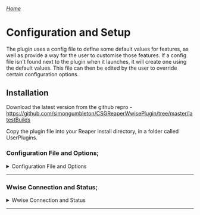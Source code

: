 ###### [Home](../../index.md)
# Configuration and Setup

The plugin uses a config file to define some default values for features, as well as provide a way for the user to customise those features. If a config file isn't found next to the plugin when it launches, it will create one using the default values. This file can then be edited by the user to override certain configuration options.

## Installation
Download the latest version from the github repro - <https://github.com/simongumbleton/CSGReaperWwisePlugin/tree/master/latestBuilds>

Copy the plugin file into your Reaper install directory, in a folder called UserPlugins. 



### Configuration File and Options;
<details>
  <summary> Configuration File and Options </summary>
  <br />
  -<strong> The config file is a basic text format file, loaded or created by the plugin on startup. The config file can be found next to the plugin location within the Reaper resource path. </strong> <br />
  <img src="../../docs/images/configfile.png" width="400"> <br />
  <br />
  -<strong> useAutomationMode</strong> <br />
  Wwise can operate in an automation mode where certain UI elements are supressed. This option enables (1) or disables (0) automation mode when creating or importing in Wwise. Default value is 1 (enabled). <br />
  <br />
  -<strong> userorigsubdir</strong> <br />
  This is a default path for importing audio into the Wwise Originals folder. This string is a path relative to the Originals/SFX or Originals/Voices/[Language] folder. It will be set as the default text in the Transfer plugin originals directoy input. Default value is "ImportedFromReaper/". <br />
  <br />
  -<strong> versionToken</strong> <br />
  This is the string token/pattern used to determine if an audio file to be imported is a "version", and as such should be imported as a new source instead of updating the existing wav file. This string describes the alpha numeric version pattern to use. Default value is "_v00". <br />
  <br />
  -<strong> waapiPort</strong> <br />
  This is the WAMP port to use to connect to Wwise. This should match the port value set in the Wwise authoring tool user preferences. Default value is 8080. <br />
  <br />
</details>

****

### Wwise Connection and Status;
<details>
  <summary> Wwise Connection and Status </summary>
  <br />
  -<strong> When the plugin launches, it tries to connect to a Wwise project via Waapi. You must ensure that Waapi is enabled in the Wwise authoring tool </strong> <br />
  Take note of the WAMP port you are using. 8080 is the default for the plugin, but it can be changed in the plugin config file <br />
  <img src="../../docs/images/wwisewaapisetup.png" width="400"> <br />
  <br />
  -<strong> If the plugin has a connection, it will display the status and name of the Wwise project at the bottom</strong> <br />
  If the connection is lost, the Connect To Wwise button allows you to try and re-establish a connection<br />
  <img src="../../docs/images/wwisestatusok.png" width="800"> <br />
  <br />
    -<strong> If the plugin cannot make a connection, it will display a no connection warning</strong> <br />
  The most likely cause of this is a mismatch in the ports being used by Wwise and the plugin<br />
  <img src="../../docs/images/statusnowwise.png" width="800"> <br />
  <br />
</details>

****

